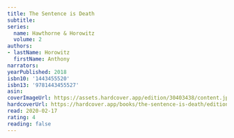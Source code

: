 ```yaml
---
title: The Sentence is Death
subtitle:
series:
  name: Hawthorne & Horowitz
  volume: 2
authors:
- lastName: Horowitz
  firstName: Anthony
narrators:
yearPublished: 2018
isbn10: '1443455520'
isbn13: '9781443455527'
asin:
coverImageUrl: https://assets.hardcover.app/edition/30403438/content.jpeg
hardcoverUrl: https://hardcover.app/books/the-sentence-is-death/editions/30403438
read: 2020-02-17
rating: 4
reading: false
---
```

